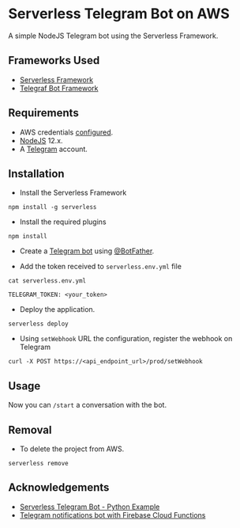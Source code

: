 # Serverless Telegram Bot on AWS

A simple NodeJS Telegram bot using the Serverless Framework.

## Frameworks Used
+ [Serverless Framework](https://www.serverless.com/framework/docs/getting-started/)
+ [Telegraf Bot Framework](https://telegraf.js.org/)

## Requirements
+ AWS credentials [configured](https://serverless.com/framework/docs/providers/aws/guide/credentials/).
+ [NodeJS](https://nodejs.org/) 12.x.
+ A [Telegram](https://telegram.org/) account.

## Installation

+ Install the Serverless Framework
```
npm install -g serverless
```

+ Install the required plugins
```
npm install
```

+ Create a [Telegram bot](https://core.telegram.org/bots#3-how-do-i-create-a-bot) using [@BotFather](https://telegram.me/BotFather).

+ Add the token received to `serverless.env.yml` file
```
cat serverless.env.yml

TELEGRAM_TOKEN: <your_token>
```

+ Deploy the application.
```
serverless deploy
```

+ Using `setWebhook` URL the configuration, register the webhook on Telegram
```
curl -X POST https://<api_endpoint_url>/prod/setWebhook
```

## Usage
Now you can `/start` a conversation with the bot.

## Removal
+ To delete the project from AWS.
```
serverless remove
```

## Acknowledgements
+ [Serverless Telegram Bot - Python Example](https://github.com/serverless/examples/tree/master/aws-python-telegram-bot)
+ [Telegram notifications bot with Firebase Cloud Functions](https://medium.com/@maail/telegram-notifications-bot-with-firebase-cloud-functions-4d88fd88cd78)